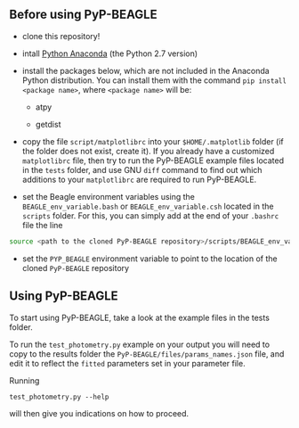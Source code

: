 ## Before using PyP-BEAGLE

* clone this repository!

* intall [Python Anaconda](https://www.continuum.io/downloads) (the Python 2.7 version)

* install the packages below, which are not included in the Anaconda Python distribution. You can install them with the command ``pip install <package name>``, where ``<package name>`` will be:

  * atpy

  * getdist

* copy the file ``script/matplotlibrc`` into your ``$HOME/.matplotlib`` folder (if the folder does not exist, create it). If you already have a customized  ``matplotlibrc`` file, then try to run the PyP-BEAGLE example files located in the ``tests`` folder, and use GNU ``diff`` command to find out which additions to your ``matplotlibrc`` are required to run PyP-BEAGLE.

* set the Beagle environment variables using the ``BEAGLE_env_variable.bash`` or ``BEAGLE_env_variable.csh`` located in the ``scripts`` folder. For this, you can simply add at the end of your ``.bashrc`` file the line
 ```bash
 source <path to the cloned PyP-BEAGLE repository>/scripts/BEAGLE_env_variable.bash
 ```

* set the ``PYP_BEAGLE`` environment variable to point to the location of the cloned ``PyP-BEAGLE`` repository

## Using PyP-BEAGLE

To start using PyP-BEAGLE, take a look at the example files in the tests folder. 

To run the ``test_photometry.py`` example on your output you will need to copy to the results folder the ``PyP-BEAGLE/files/params_names.json`` file, and edit it to reflect the ``fitted`` parameters set in your parameter file.

Running 
```shell
test_photometry.py --help
```
will then give you indications on how to proceed.

